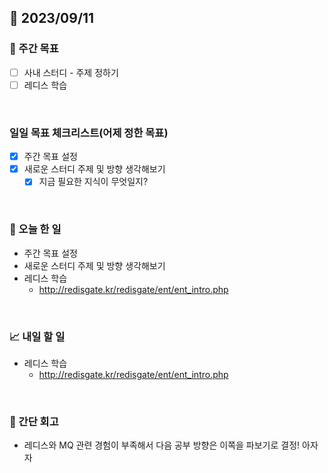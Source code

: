 ## 📅 2023/09/11


### 👏 주간 목표

- [ ] 사내 스터디 - 주제 정하기
- [ ] 레디스 학습

<br/>

### 일일 목표 체크리스트(어제 정한 목표)

- [x] 주간 목표 설정
- [x] 새로운 스터디 주제 및 방향 생각해보기
  - [x] 지금 필요한 지식이 무엇일지?
<br/>

### 💯 오늘 한 일

- 주간 목표 설정
- 새로운 스터디 주제 및 방향 생각해보기
- 레디스 학습
  - http://redisgate.kr/redisgate/ent/ent_intro.php

<br/>

### 📈 내일 할 일

- 레디스 학습
  - http://redisgate.kr/redisgate/ent/ent_intro.php

<br/>

### 🤔 간단 회고

- 레디스와 MQ 관련 경험이 부족해서 다음 공부 방향은 이쪽을 파보기로 결정! 아자자 
 

